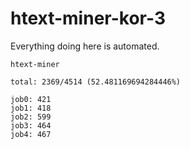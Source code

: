 # htext-miner-kor-3

Everything doing here is automated.

```
htext-miner

total: 2369/4514 (52.481169694284446%)

job0: 421
job1: 418
job2: 599
job3: 464
job4: 467
```